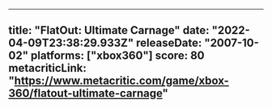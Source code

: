 
---
title: "FlatOut: Ultimate Carnage"
date: "2022-04-09T23:38:29.933Z"
releaseDate: "2007-10-02"
platforms: ["xbox360"]
score: 80
metacriticLink: "https://www.metacritic.com/game/xbox-360/flatout-ultimate-carnage"
---
